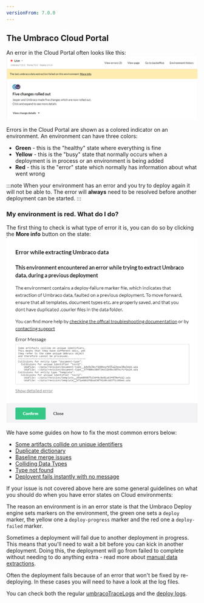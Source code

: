 ```yaml
---
versionFrom: 7.0.0
---
```


## The Umbraco Cloud Portal

An error in the Cloud Portal often looks like this:
![Portal error](images/portal-error.png)

Errors in the Cloud Portal are shown as a colored indicator on an environment. An environment can have three colors:
* __Green__ - this is the "healthy" state where everything is fine
* __Yellow__ - this is the "busy" state that normally occurs when a deployment is in process or an environment is being added
* __Red__ - this is the "error" state which normally has information about what went wrong

:::note
When your environment has an error and you try to deploy again it will not be able to. The error will **always** need to be resolved before another deployment can be started.
:::

### My environment is red. What do I do?
The first thing to check is what type of error it is, you can do so by clicking the __**More info**__ button on the state:
![Portal error](images/portal-error2.png)

We have some guides on how to fix the most common errors below:
* [Some artifacts collide on unique identifiers](Deployments/Structure-Error)
* [Duplicate dictionary](Deployments/Duplicate-Dictionary-Items)
* [Baseline merge issues](../Getting-Started/Baselines/Baseline-Merge-Conflicts)
* [Colliding Data Types](Deployments/Colliding-Datatypes)
* [Type not found](Deployments/Type-Not-Found)
* [Deployent fails instantly with no message](Deployments/Deployment-Failed)

If your issue is not covered above here are some general guidelines on what you should do when you have error states on Cloud environments:

The reason an environment is in an error state is that the Umbraco Deploy engine sets markers on the environment, the green one sets a `deploy` marker, the yellow one a `deploy-progress` marker and the red one a `deploy-failed` marker.

Sometimes a deployment will fail due to another deployment in progress. This means that you'll need to wait a bit before you can kick in another deployment. Doing this, the deployment will go from failed to complete without needing to do anything extra - read more about [manual data extractions](../Set-Up/Power-Tools/Manual-extractions).

Often the deployment fails because of an error that won't be fixed by re-deploying. In these cases you will need to have a look at the log files.

You can check both the regular [umbracoTraceLogs](Log-Files/#umbraco-logs) and the [deploy logs](Log-Files/#deploy-logs).
